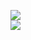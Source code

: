 [![](https://img.shields.io/badge/Made%20With-Github%20Spray-lightgrey.svg?style=for-the-badge&logo=github)](https://github.com/Annihil/github-spray#21431)  
[![](https://i.imgur.com/2DrTn0Z.gif)](https://github.com/Annihil/github-spray)